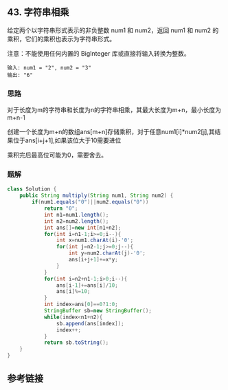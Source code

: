 ## 43. 字符串相乘
给定两个以字符串形式表示的非负整数 num1 和 num2，返回 num1 和 num2 的乘积，它们的乘积也表示为字符串形式。

注意：不能使用任何内置的 BigInteger 库或直接将输入转换为整数。

```
输入: num1 = "2", num2 = "3"
输出: "6"
```
### 思路
对于长度为m的字符串和长度为n的字符串相乘，其最大长度为m+n，最小长度为m+n-1

创建一个长度为m+n的数组ans[m+n]存储乘积，对于任意num1[i]*num2[j],其结果位于ans[i+j+1],如果该位大于10需要进位

乘积完后最高位可能为0，需要舍去。

### 题解
```java
class Solution {
    public String multiply(String num1, String num2) {
        if(num1.equals("0")||num2.equals("0"))
            return "0";
            int n1=num1.length();
            int n2=num2.length();
            int ans[]=new int[n1+n2];
            for(int i=n1-1;i>=0;i--){
                int x=num1.charAt(i)-'0';
                for(int j=n2-1;j>=0;j--){
                    int y=num2.charAt(j)-'0';
                    ans[i+j+1]+=x*y;
                }
            }
            for(int i=n2+n1-1;i>0;i--){
                ans[i-1]+=ans[i]/10;
                ans[i]%=10;
            }
            int index=ans[0]==0?1:0;
            StringBuffer sb=new StringBuffer();
            while(index<n1+n2){
                sb.append(ans[index]);
                index++;
            }
            return sb.toString();
    }
}
```
## 参考链接